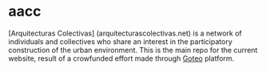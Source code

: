 # aacc
[Arquitecturas Colectivas] (arquitecturascolectivas.net) is a network of individuals and collectives who share an interest in the participatory construction of the urban environment. This is the main repo for the current website, result of a crowfunded effort made through [Goteo](goteo.org) platform. 
